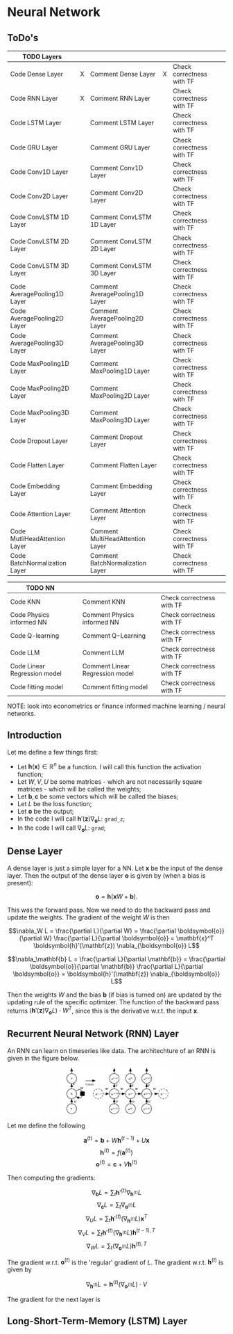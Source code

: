 # Neural Network

## ToDo's
| TODO Layers | | | | | |
| --------- | --------- | --------- | --------- | --------- | --------- |
| Code Dense Layer | X | Comment Dense Layer | X | Check correctness with TF | |
| Code RNN Layer | X | Comment RNN Layer | | Check correctness with TF | |
| Code LSTM Layer | | Comment LSTM Layer | | Check correctness with TF | |
| Code GRU Layer | | Comment GRU Layer | | Check correctness with TF | |
| Code Conv1D Layer | | Comment Conv1D Layer | | Check correctness with TF | |
| Code Conv2D Layer | | Comment Conv2D Layer | | Check correctness with TF | |
| Code ConvLSTM 1D Layer | | Comment ConvLSTM 1D Layer | | Check correctness with TF | |
| Code ConvLSTM 2D Layer | | Comment ConvLSTM 2D Layer | | Check correctness with TF | |
| Code ConvLSTM 3D Layer | | Comment ConvLSTM 3D Layer | | Check correctness with TF | |
| Code AveragePooling1D Layer | | Comment AveragePooling1D Layer | | Check correctness with TF | |
| Code AveragePooling2D Layer | | Comment AveragePooling2D Layer | | Check correctness with TF | |
| Code AveragePooling3D Layer | | Comment AveragePooling3D Layer | | Check correctness with TF | |
| Code MaxPooling1D Layer | | Comment MaxPooling1D Layer | | Check correctness with TF | |
| Code MaxPooling2D Layer | | Comment MaxPooling2D Layer | | Check correctness with TF | |
| Code MaxPooling3D Layer | | Comment MaxPooling3D Layer | | Check correctness with TF | |
| Code Dropout Layer | | Comment Dropout Layer | | Check correctness with TF | |
| Code Flatten Layer | | Comment Flatten Layer | | Check correctness with TF | |
| Code Embedding Layer | | Comment Embedding Layer | | Check correctness with TF | |
| Code Attention Layer | | Comment Attention Layer | | Check correctness with TF | |
| Code MutliHeadAttention Layer | | Comment MultiHeadAttention Layer | | Check correctness with TF | |
| Code BatchNormalization Layer | | Comment BatchNormalization Layer | | Check correctness with TF | |

| TODO NN | | | | | |
| --------- | --------- | --------- | --------- | --------- | --------- |
| Code KNN | | Comment KNN | | Check correctness with TF | |
| Code Physics informed NN | | Comment Physics informed NN | | Check correctness with TF | |
| Code Q-learning | | Comment Q-Learning | | Check correctness with TF | |
| Code LLM | | Comment LLM | | Check correctness with TF | |
| Code Linear Regression model | | Comment Linear Regression model | | Check correctness with TF | |
| Code fitting model | | Comment fitting model | | Check correctness with TF | |

NOTE: look into econometrics or finance informed machine learning / neural networks.

## Introduction
Let me define a few things first:
- Let $\boldsymbol{h}(\mathbf{x}) \in \mathbb{R}^n$ be a function. I will call this function the activation function;
- Let $W,V,U$ be some matrices - which are not necessarily square matrices - which will be called the weights;
- Let $\mathbf{b},\mathbf{c}$ be some vectors which will be called the biases;
- Let $L$ be the loss function;
- Let $\boldsymbol{o}$ be the output;
- In the code I will call $\boldsymbol{h}'(\mathbf{z}) \nabla_{\boldsymbol{o}} L$: ```grad_z```;
- In the code I will call $\nabla_{\boldsymbol{o}} L$: ```grad```;

## Dense Layer
A dense layer is just a simple layer for a NN. Let $\mathbf{x}$ be the input of the dense layer. Then the output of the dense layer $\mathbf{o}$ is given by (when a bias is present):

$$\boldsymbol{o} = \boldsymbol{h}(\mathbf{x} W + \mathbf{b}).$$

This was the forward pass. Now we need to do the backward pass and update the weights. The gradient of the weight $W$ is then

$$\nabla_W L = \frac{\partial L}{\partial W} = \frac{\partial \boldsymbol{o}}{\partial W} \frac{\partial L}{\partial \boldsymbol{o}} = \mathbf{x}^T \boldsymbol{h}'(\mathbf{z}) \nabla_{\boldsymbol{o}} L$$

$$\nabla_\mathbf{b} L = \frac{\partial L}{\partial \mathbf{b}} = \frac{\partial \boldsymbol{o}}{\partial \mathbf{b}} \frac{\partial L}{\partial \boldsymbol{o}} = \boldsymbol{h}'(\mathbf{z}) \nabla_{\boldsymbol{o}} L$$

Then the weights $W$ and the bias $\mathbf{b}$ (if bias is turned on) are updated by the updating rule of the specific optimizer. The function of the backward pass returns $\left(\boldsymbol{h}'(\mathbf{z}) \nabla_{\boldsymbol{o}} L \right) \cdot W^T$, since this is the derivative w.r.t. the input $\mathbf{x}$. 

## Recurrent Neural Network (RNN) Layer

An RNN can learn on timeseries like data. The architechture of an RNN is given in the figure below.

<p align="center">
<img src="https://github.com/DanielMikkers/NeuralNetwork_lib/blob/main/RNN.png" width="50%" height="50%">
</p>

Let me define the following

$$\boldsymbol{a}^{(t)} = \mathbf{b} + W \boldsymbol{h}^{(t-1)} + U \mathbf{x} $$
$$\boldsymbol{h}^{(t)} = f(\boldsymbol{a}^{(t)})$$
$$\boldsymbol{o}^{(t)} = \mathbf{c} + V \boldsymbol{h}^{(t)}$$

Then computing the gradients:

$$\nabla_{\mathbf{b}} L = \sum_t \boldsymbol{h}'^{(t)} \nabla_{\boldsymbol{h}^{(t)}} L$$
$$\nabla_{\mathbf{c}} L = \sum_t \nabla_{\boldsymbol{o}^{(t)}} L$$
$$\nabla_{U} L = \sum_t \boldsymbol{h}'^{(t)} \left(\nabla_{\boldsymbol{h}^{(t)}} L \right) \mathbf{x}^T$$
$$\nabla_{V} L = \sum_t \boldsymbol{h}'^{(t)} \left(\nabla_{\boldsymbol{h}^{(t)}} L \right) \boldsymbol{h}^{(t-1),T}$$
$$\nabla_{W} L = \sum_t (\nabla_{\boldsymbol{o}^{(t)}} L) \boldsymbol{h}^{(t),T}$$

The gradient w.r.t. $\boldsymbol{o}^{(t)}$ is the 'regular' gradient of $L$. The gradient w.r.t. $\boldsymbol{h}^{(t)}$ is given by

$$\nabla_{\boldsymbol{h}^{(t)}} L = \boldsymbol{h}^{(t)} (\nabla_{\boldsymbol{o}^{(t)}} L) \cdot V $$

The gradient for the next layer is 

## Long-Short-Term-Memory (LSTM) Layer

